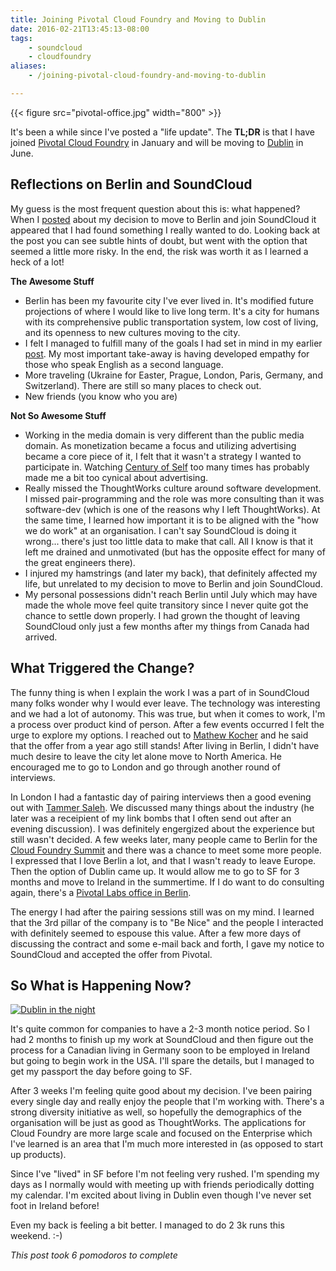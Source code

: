 ```yaml
---
title: Joining Pivotal Cloud Foundry and Moving to Dublin
date: 2016-02-21T13:45:13-08:00
tags:
    - soundcloud
    - cloudfoundry
aliases:
    - /joining-pivotal-cloud-foundry-and-moving-to-dublin

---
```


{{< figure src="pivotal-office.jpg" width="800" >}}

It's been a while since I've posted a "life update". The **TL;DR** is that I have joined [Pivotal Cloud Foundry][pcf] in
January and will be moving to [Dublin][dublin] in June.

[pcf]: http://pivotal.io/platform
[dublin]: https://en.wikipedia.org/wiki/Dublin

## Reflections on Berlin and SoundCloud

My guess is the most frequent question about this is: what happened? When I [posted][sc-move-post] about my decision to
move to Berlin and join SoundCloud it appeared that I had found something I really wanted to do. Looking back at the
post you can see subtle hints of doubt, but went with the option that seemed a little more risky. In the end, the risk
was worth it as I learned a heck of a lot!

**The Awesome Stuff**

* Berlin has been my favourite city I've ever lived in. It's modified future projections of where I would like to live
  long term. It's a city for humans with its comprehensive public transportation system, low cost of living, and its
  openness to new cultures moving to the city.
* I felt I managed to fulfill many of the goals I had set in mind in my earlier [post][sc-move-post]. My most important
  take-away is having developed empathy for those who speak English as a second language.
* More traveling (Ukraine for Easter, Prague, London, Paris, Germany, and Switzerland). There are still so many places
  to check out.
* New friends (you know who you are)

**Not So Awesome Stuff**

* Working in the media domain is very different than the public media domain. As monetization became a focus and utilizing
  advertising became a core piece of it, I felt that it wasn't a strategy I wanted to participate in. Watching [Century of Self][cos]
  too many times has probably made me a bit too cynical about advertising.
* Really missed the ThoughtWorks culture around software development. I missed pair-programming and the role was more
  consulting than it was software-dev (which is one of the reasons why I left ThoughtWorks). At the same time, I learned
  how important it is to be aligned with the "how we do work" at an organisation. I can't say SoundCloud is doing it
  wrong... there's just too little data to make that call. All I know is that it left me drained and unmotivated (but
  has the opposite effect for many of the great engineers there).
* I injured my hamstrings (and later my back), that definitely affected my life, but unrelated to my decision to move to
  Berlin and join SoundCloud.
* My personal possessions didn't reach Berlin until July which may have made the whole move feel quite transitory since
  I never quite got the chance to settle down properly. I had grown the thought of leaving SoundCloud only just a few
  months after my things from Canada had arrived.

[cos]: http://thoughtmaybe.com/the-century-of-the-self/
[sc-move-post]: /joining-soundcloud-and-moving-to-berlin/

## What Triggered the Change?

The funny thing is when I explain the work I was a part of in SoundCloud many folks wonder why I would ever leave. The
technology was interesting and we had a lot of autonomy. This was true, but when it comes to work, I'm a process over
product kind of person. After a few events occurred I felt the urge to explore my options. I reached out to [Mathew Kocher][mkocher]
and he said that the offer from a year ago still stands! After living in Berlin, I didn't have much
desire to leave the city let alone move to North America. He encouraged me to go to London and go through another round
of interviews.

In London I had a fantastic day of pairing interviews then a good evening out with [Tammer Saleh][tammer]. We discussed
many things about the industry (he later was a receipient of my link bombs that I often send out after an evening discussion). I was
definitely engergized about the experience but still wasn't decided. A few weeks later, many people came to Berlin for
the [Cloud Foundry Summit][cf-summit] and there  was a chance to meet some more people. I expressed that I love Berlin a lot,
and that I wasn't ready to leave Europe. Then the option of Dublin came up. It would allow me to go to SF for 3 months
and move to Ireland in the summertime. If I do want to do consulting again, there's a [Pivotal Labs office in Berlin][labs-berlin].

The energy I had after the pairing sessions still was on my mind. I learned that the 3rd pillar of the company is to "Be
Nice" and the people I interacted with definitely seemed to espouse this value. After a few more days of discussing the
contract and some e-mail back and forth, I gave my notice to SoundCloud and accepted the offer from Pivotal.

[mkocher]: https://twitter.com/mkocher
[tammer]: https://twitter.com/tammersaleh
[cf-summit]: http://berlin2015.cfsummit.com/
[labs-berlin]: http://pivotal.io/locations/berlin

## So What is Happening Now?

[![Dublin in the night](https://upload.wikimedia.org/wikipedia/commons/thumb/9/93/Ireland%5FDublin%5FNight.JPG/640px-Ireland%5FDublin%5FNight.JPG)](https://en.wikipedia.org/wiki/File:Ireland_Dublin_Night.JPG)

It's quite common for companies to have a 2-3 month notice period. So I had 2 months to finish up my work at SoundCloud
and then figure out the process for a Canadian living in Germany soon to be employed in Ireland but going to begin work
in the USA. I'll spare the details, but I managed to get my passport the day before going to SF.

After 3 weeks I'm feeling quite good about my decision. I've been pairing every single day and really enjoy the people
that I'm working with. There's a strong diversity initiative as well, so hopefully the demographics of the organisation
will be just as good as ThoughtWorks. The applications for Cloud Foundry are more large scale and focused on the
Enterprise which I've learned is an area that I'm much more interested in (as opposed to start up products).

Since I've "lived" in SF before I'm not feeling very rushed. I'm spending my days as I normally would with meeting up
with friends periodically dotting my calendar. I'm excited about living in Dublin even though I've never set foot in
Ireland before!

Even my back is feeling a bit better. I managed to do 2 3k runs this weekend. :-)

*This post took 6 pomodoros to complete*

